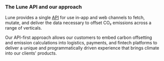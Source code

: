 ### The Lune API and our approach

Lune provides a single [API](/api/introduction) for use in-app and web channels to fetch, mutate, and deliver the data necessary to offset CO₂ emissions across a range of verticals.

Our API-first approach allows our customers to embed carbon offsetting and emission calculations into logistics, payments, and fintech platforms to deliver a unique and programmatically driven experience that brings climate into our clients' products.
